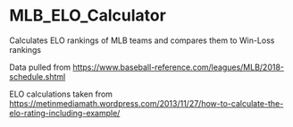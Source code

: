# MLB_ELO_Calculator

Calculates ELO rankings of MLB teams and compares them to Win-Loss rankings

Data pulled from https://www.baseball-reference.com/leagues/MLB/2018-schedule.shtml

ELO calculations taken from https://metinmediamath.wordpress.com/2013/11/27/how-to-calculate-the-elo-rating-including-example/
